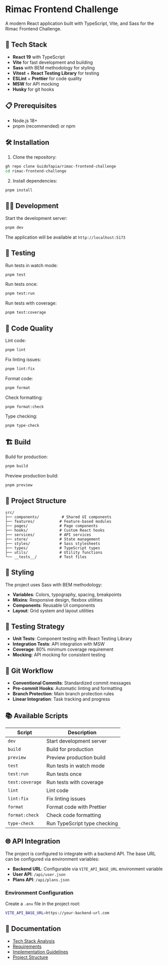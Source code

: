 # Rimac Frontend Challenge

A modern React application built with TypeScript, Vite, and Sass for the Rimac Frontend Challenge.

## 🚀 Tech Stack

- **React 19** with TypeScript
- **Vite** for fast development and building
- **Sass** with BEM methodology for styling
- **Vitest** + **React Testing Library** for testing
- **ESLint** + **Prettier** for code quality
- **MSW** for API mocking
- **Husky** for git hooks

## 📋 Prerequisites

- Node.js 18+
- pnpm (recommended) or npm

## 🛠️ Installation

1. Clone the repository:

```bash
gh repo clone GuidoTapia/rimac-frontend-challenge
cd rimac-frontend-challenge
```

2. Install dependencies:

```bash
pnpm install
```

## 🏃‍♂️ Development

Start the development server:

```bash
pnpm dev
```

The application will be available at `http://localhost:5173`

## 🧪 Testing

Run tests in watch mode:

```bash
pnpm test
```

Run tests once:

```bash
pnpm test:run
```

Run tests with coverage:

```bash
pnpm test:coverage
```

## 🔧 Code Quality

Lint code:

```bash
pnpm lint
```

Fix linting issues:

```bash
pnpm lint:fix
```

Format code:

```bash
pnpm format
```

Check formatting:

```bash
pnpm format:check
```

Type checking:

```bash
pnpm type-check
```

## 🏗️ Build

Build for production:

```bash
pnpm build
```

Preview production build:

```bash
pnpm preview
```

## 📁 Project Structure

```
src/
├── components/          # Shared UI components
├── features/           # Feature-based modules
├── pages/              # Page components
├── hooks/              # Custom React hooks
├── services/           # API services
├── store/              # State management
├── styles/             # Sass stylesheets
├── types/              # TypeScript types
├── utils/              # Utility functions
└── __tests__/          # Test files
```

## 🎨 Styling

The project uses Sass with BEM methodology:

- **Variables**: Colors, typography, spacing, breakpoints
- **Mixins**: Responsive design, flexbox utilities
- **Components**: Reusable UI components
- **Layout**: Grid system and layout utilities

## 🧪 Testing Strategy

- **Unit Tests**: Component testing with React Testing Library
- **Integration Tests**: API integration with MSW
- **Coverage**: 80% minimum coverage requirement
- **Mocking**: API mocking for consistent testing

## 🔄 Git Workflow

- **Conventional Commits**: Standardized commit messages
- **Pre-commit Hooks**: Automatic linting and formatting
- **Branch Protection**: Main branch protection rules
- **Linear Integration**: Task tracking and progress

## 📚 Available Scripts

| Script          | Description                  |
| --------------- | ---------------------------- |
| `dev`           | Start development server     |
| `build`         | Build for production         |
| `preview`       | Preview production build     |
| `test`          | Run tests in watch mode      |
| `test:run`      | Run tests once               |
| `test:coverage` | Run tests with coverage      |
| `lint`          | Lint code                    |
| `lint:fix`      | Fix linting issues           |
| `format`        | Format code with Prettier    |
| `format:check`  | Check code formatting        |
| `type-check`    | Run TypeScript type checking |

## 🌐 API Integration

The project is configured to integrate with a backend API. The base URL can be configured via environment variables:

- **Backend URL**: Configurable via `VITE_API_BASE_URL` environment variable
- **User API**: `/api/user.json`
- **Plans API**: `/api/plans.json`

### Environment Configuration

Create a `.env` file in the project root:

```bash
VITE_API_BASE_URL=https://your-backend-url.com
```

## 📖 Documentation

- [Tech Stack Analysis](./docs/tech-stack-analysis.md)
- [Requirements](./docs/requirements.md)
- [Implementation Guidelines](./docs/implementation-guidelines.md)
- [Project Structure](./docs/project-structure.md)
